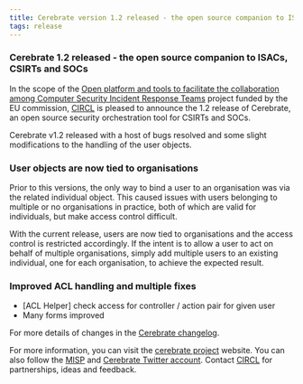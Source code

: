 ```yaml
---
title: Cerebrate version 1.2 released - the open source companion to ISACs, CSIRTs and SOCs 
tags: release 
---
```


### Cerebrate 1.2 released - the open source companion to ISACs, CSIRTs and SOCs

In the scope of the [Open platform and tools to facilitate the collaboration among Computer Security Incident Response Teams](https://www.enisa.europa.eu/news/enisa-news/open-platform-and-tools-to-facilitate-the-collaboration-among-computer-security-incident-response-teams) project funded by the EU commission, [CIRCL](https://www.circl.lu/) is pleased to announce the 1.2 release of Cerebrate, an open source security orchestration tool for CSIRTs and SOCs.

Cerebrate v1.2 released with a host of bugs resolved and some slight modifications to the handling of the user objects.

### User objects are now tied to organisations

Prior to this versions, the only way to bind a user to an organisation was via the related individual object. This caused issues with users belonging to multiple or no organisations in practice, both of which are valid for individuals, but make access control difficult.

With the current release, users are now tied to organisations and the access control is restricted accordingly. If the intent is to allow a user to act on behalf of multiple organisations, simply add multiple users to an existing individual, one for each organisation, to achieve the expected result.

### Improved ACL handling and multiple fixes

- [ACL Helper] check access for controller / action pair for given user
- Many forms improved

For more details of changes in the [Cerebrate changelog](https://www.cerebrate-project.org/Changelog.txt).

For more information, you can visit the [cerebrate project](https://www.cerebrate-project.org) website. You can also follow the [MISP](https://twitter.com/MISPProject) and [Cerebrate Twitter account](https://twitter.com/cerebrateproje1). Contact [CIRCL](https://www.circl.lu/contact/) for partnerships, ideas and feedback.

